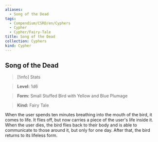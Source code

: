 ```yaml
---
aliases:
  - Song of the Dead
tags:
  - Compendium/CSRD/en/Cyphers
  - Cypher
  - Cypher/Fairy-Tale
title: Song of the Dead
collection: Cyphers
kind: Cypher
---
```

## Song of the Dead    
>[!info] Stats    
> **Level:** 1d6    
> **Form:** Small Stuffed Bird with Yellow and Blue Plumage    
> **Kind:** Fairy Tale  
    
When the user spends ten minutes breathing into the mouth of the bird, it comes to life. It flies off, but now carries a piece of the user's life inside it. When the user dies, the bird flies back to their body and is able to communicate to those around it, but only for one day. After that, the bird returns to its lifeless form.
